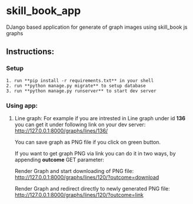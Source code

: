 # skill_book_app
DJango based application for generate of graph images using skill_book js graphs 

## Instructions:

### Setup
    1. run **pip install -r requirements.txt** in your shell
    2. run **python manage.py migrate** to setup database
    3. run **python manage.py runserver** to start dev server

### Using app:
 1. Line graph:
    For example if you are intrested in Line graph under id **136** you can get it under following link on your dev      server:
      http://127.0.0.1:8000/graphs/lines/136/

    You can save graph as PNG file if you click on green button.
    
    If you want to get graph PNG via link you can do it in two ways, by appending **outcome** GET parameter:
      
      Render Graph and start downloading of PNG file: http://127.0.0.1:8000/graphs/lines/120/?outcome=download
      
      Render Graph and redirect directly to newly generated PNG file:  http://127.0.0.1:8000/graphs/lines/120/?outcome=link
